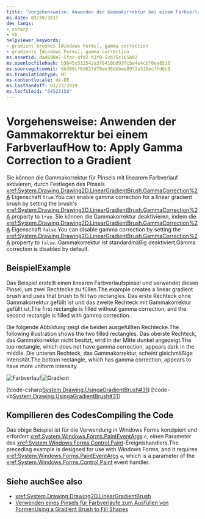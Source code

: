 ```yaml
---
title: 'Vorgehensweise: Anwenden der Gammakorrektur bei einem Farbverlauf'
ms.date: 03/30/2017
dev_langs:
- csharp
- vb
helpviewer_keywords:
- gradient brushes [Windows Forms], gamma correction
- gradients [Windows Forms], gamma correction
ms.assetid: da4690e7-5fac-4fd2-b3f0-5cb35c165b92
ms.openlocfilehash: b3b45c312542a3f8410bd93fcbe4e4cb70aa8516
ms.sourcegitcommit: 6b308cf6d627d78ee36dbbae8972a310ac7fd6c8
ms.translationtype: MT
ms.contentlocale: de-DE
ms.lasthandoff: 01/23/2019
ms.locfileid: "54527158"
---
```

# <a name="how-to-apply-gamma-correction-to-a-gradient"></a><span data-ttu-id="2e73d-102">Vorgehensweise: Anwenden der Gammakorrektur bei einem Farbverlauf</span><span class="sxs-lookup"><span data-stu-id="2e73d-102">How to: Apply Gamma Correction to a Gradient</span></span>
<span data-ttu-id="2e73d-103">Sie können die Gammakorrektur für Pinsels mit linearem Farbverlauf aktivieren, durch Festlegen des Pinsels <xref:System.Drawing.Drawing2D.LinearGradientBrush.GammaCorrection%2A> Eigenschaft `true`.</span><span class="sxs-lookup"><span data-stu-id="2e73d-103">You can enable gamma correction for a linear gradient brush by setting the brush's <xref:System.Drawing.Drawing2D.LinearGradientBrush.GammaCorrection%2A> property to `true`.</span></span> <span data-ttu-id="2e73d-104">Sie können die Gammakorrektur deaktivieren, indem die <xref:System.Drawing.Drawing2D.LinearGradientBrush.GammaCorrection%2A> Eigenschaft `false`.</span><span class="sxs-lookup"><span data-stu-id="2e73d-104">You can disable gamma correction by setting the <xref:System.Drawing.Drawing2D.LinearGradientBrush.GammaCorrection%2A> property to `false`.</span></span> <span data-ttu-id="2e73d-105">Gammakorrektur ist standardmäßig deaktiviert.</span><span class="sxs-lookup"><span data-stu-id="2e73d-105">Gamma correction is disabled by default.</span></span>  
  
## <a name="example"></a><span data-ttu-id="2e73d-106">Beispiel</span><span class="sxs-lookup"><span data-stu-id="2e73d-106">Example</span></span>  
 <span data-ttu-id="2e73d-107">Das Beispiel erstellt einen linearen Farbverlaufspinsel und verwendet diesen Pinsel, um zwei Rechtecke zu füllen.</span><span class="sxs-lookup"><span data-stu-id="2e73d-107">The example creates a linear gradient brush and uses that brush to fill two rectangles.</span></span> <span data-ttu-id="2e73d-108">Das erste Rechteck ohne Gammakorrektur gefüllt ist und das zweite Rechteck mit Gammakorrektur gefüllt ist.</span><span class="sxs-lookup"><span data-stu-id="2e73d-108">The first rectangle is filled without gamma correction, and the second rectangle is filled with gamma correction.</span></span>  
  
 <span data-ttu-id="2e73d-109">Die folgende Abbildung zeigt die beiden ausgefüllten Rechtecke.</span><span class="sxs-lookup"><span data-stu-id="2e73d-109">The following illustration shows the two filled rectangles.</span></span> <span data-ttu-id="2e73d-110">Das oberste Rechteck, das Gammakorrektur nicht besitzt, wird in der Mitte dunkel angezeigt.</span><span class="sxs-lookup"><span data-stu-id="2e73d-110">The top rectangle, which does not have gamma correction, appears dark in the middle.</span></span> <span data-ttu-id="2e73d-111">Die unteren Rechteck, das Gammakorrektur, scheint gleichmäßige Intensität.</span><span class="sxs-lookup"><span data-stu-id="2e73d-111">The bottom rectangle, which has gamma correction, appears to have more uniform intensity.</span></span>  
  
 <span data-ttu-id="2e73d-112">![Farbverlauf](../../../../docs/framework/winforms/advanced/media/gammagradient1.png "gammagradient1")</span><span class="sxs-lookup"><span data-stu-id="2e73d-112">![Gradient](../../../../docs/framework/winforms/advanced/media/gammagradient1.png "gammagradient1")</span></span>  
  
 [!code-csharp[System.Drawing.UsingaGradientBrush#31](../../../../samples/snippets/csharp/VS_Snippets_Winforms/System.Drawing.UsingaGradientBrush/CS/Class1.cs#31)]
 [!code-vb[System.Drawing.UsingaGradientBrush#31](../../../../samples/snippets/visualbasic/VS_Snippets_Winforms/System.Drawing.UsingaGradientBrush/VB/Class1.vb#31)]  
  
## <a name="compiling-the-code"></a><span data-ttu-id="2e73d-113">Kompilieren des Codes</span><span class="sxs-lookup"><span data-stu-id="2e73d-113">Compiling the Code</span></span>  
 <span data-ttu-id="2e73d-114">Das obige Beispiel ist für die Verwendung in Windows Forms konzipiert und erfordert <xref:System.Windows.Forms.PaintEventArgs> `e`, einen Parameter des <xref:System.Windows.Forms.Control.Paint>-Ereignishandlers.</span><span class="sxs-lookup"><span data-stu-id="2e73d-114">The preceding example is designed for use with Windows Forms, and it requires <xref:System.Windows.Forms.PaintEventArgs> `e`, which is a parameter of the <xref:System.Windows.Forms.Control.Paint> event handler.</span></span>  
  
## <a name="see-also"></a><span data-ttu-id="2e73d-115">Siehe auch</span><span class="sxs-lookup"><span data-stu-id="2e73d-115">See also</span></span>
- <xref:System.Drawing.Drawing2D.LinearGradientBrush>
- [<span data-ttu-id="2e73d-116">Verwenden eines Pinsels für Farbverläufe zum Ausfüllen von Formen</span><span class="sxs-lookup"><span data-stu-id="2e73d-116">Using a Gradient Brush to Fill Shapes</span></span>](../../../../docs/framework/winforms/advanced/using-a-gradient-brush-to-fill-shapes.md)
